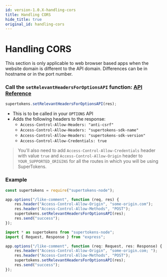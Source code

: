 ```yaml
---
id: version-1.0.X-handling-cors
title: Handling CORS
hide_title: true
original_id: handling-cors
---
```


# Handling CORS
<div class="specialNote" style="margin-bottom: 20px">
This section is only applicable to web browser based apps when the website domain is different to the API domain. Differences can be in hostname or in the port number.
</div>

### Call the `setRelevantHeadersForOptionsAPI` function: [API Reference](../api-reference/set-relevant-headers-for-options-api)
```js
supertokens.setRelevantHeadersForOptionsAPI(res);
```
- This is to be called in your ```OPTIONS``` API
- Adds the following headers to the response:
    - `Access-Control-Allow-Headers: "anti-csrf"`
    - `Access-Control-Allow-Headers: "supertokens-sdk-name"`
    - `Access-Control-Allow-Headers: "supertokens-sdk-version"`
    - `Access-Control-Allow-Credentials: true`

> You'll also need to add ```Access-Control-Allow-Credentials``` header with value ```true``` and ```Access-Control-Allow-Origin``` header to ```YOUR_SUPPORTED_ORIGINS``` for all the routes in which you will be using SuperTokens.

<div class="divider"></div>

### Example
<!--DOCUSAURUS_CODE_TABS-->
<!--Javascript-->
```js
const supertokens = require("supertokens-node");

app.options("/like-comment", function (req, res) {
    res.header("Access-Control-Allow-Origin", "some-origin.com");
    res.header("Access-Control-Allow-Methods", "POST");
    supertokens.setRelevantHeadersForOptionsAPI(res);
    res.send("success");
});
```
<!--Typescript-->
```ts
import * as supertokens from "supertokens-node";
import { Request, Response } from "express";

app.options("/like-comment", function (req: Request, res: Response) {
    res.header("Access-Control-Allow-Origin", "some-origin.com; ");
    res.header("Access-Control-Allow-Methods", "POST");
    supertokens.setRelevantHeadersForOptionsAPI(res);
    res.send("success");
});
```
<!--END_DOCUSAURUS_CODE_TABS-->